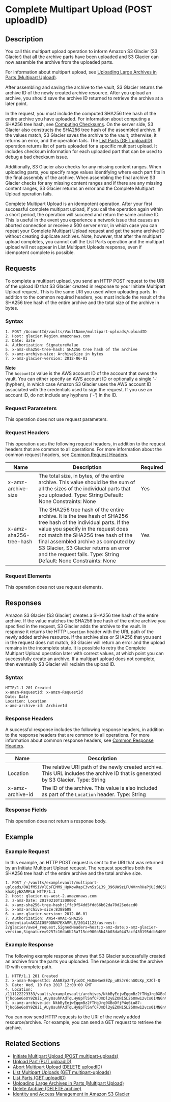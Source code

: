 # Complete Multipart Upload \(POST uploadID\)<a name="api-multipart-complete-upload"></a>

## Description<a name="api-multipart-complete-upload-description"></a>

You call this multipart upload operation to inform Amazon S3 Glacier \(S3 Glacier\) that all the archive parts have been uploaded and S3 Glacier can now assemble the archive from the uploaded parts\. 

For information about multipart upload, see [Uploading Large Archives in Parts \(Multipart Upload\)](uploading-archive-mpu.md)\.

After assembling and saving the archive to the vault, S3 Glacier returns the archive ID of the newly created archive resource\. After you upload an archive, you should save the archive ID returned to retrieve the archive at a later point\. 

In the request, you must include the computed SHA256 tree hash of the entire archive you have uploaded\. For information about computing a SHA256 tree hash, see [Computing Checksums](checksum-calculations.md)\. On the server side, S3 Glacier also constructs the SHA256 tree hash of the assembled archive\. If the values match, S3 Glacier saves the archive to the vault; otherwise, it returns an error, and the operation fails\. The [List Parts \(GET uploadID\)](api-multipart-list-parts.md) operation returns list of parts uploaded for a specific multipart upload\. It includes checksum information for each uploaded part that can be used to debug a bad checksum issue\.

Additionally, S3 Glacier also checks for any missing content ranges\. When uploading parts, you specify range values identifying where each part fits in the final assembly of the archive\. When assembling the final archive S3 Glacier checks for any missing content ranges and if there are any missing content ranges, S3 Glacier returns an error and the Complete Multipart Upload operation fails\. 

Complete Multipart Upload is an idempotent operation\. After your first successful complete multipart upload, if you call the operation again within a short period, the operation will succeed and return the same archive ID\. This is useful in the event you experience a network issue that causes an aborted connection or receive a 500 server error, in which case you can repeat your Complete Multipart Upload request and get the same archive ID without creating duplicate archives\. Note, however, that after the multipart upload completes, you cannot call the List Parts operation and the multipart upload will not appear in List Multipart Uploads response, even if idempotent complete is possible\.

## Requests<a name="api-multipart-complete-upload-requests"></a>

To complete a multipart upload, you send an HTTP POST request to the URI of the upload ID that S3 Glacier created in response to your Initiate Multipart Upload request\. This is the same URI you used when uploading parts\. In addition to the common required headers, you must include the result of the SHA256 tree hash of the entire archive and the total size of the archive in bytes\.

### Syntax<a name="api-multipart-complete-upload-requests-syntax"></a>

```
1. POST /AccountId/vaults/VaultName/multipart-uploads/uploadID
2. Host: glacier.Region.amazonaws.com
3. Date: date
4. Authorization: SignatureValue
5. x-amz-sha256-tree-hash: SHA256 tree hash of the archive
6. x-amz-archive-size: ArchiveSize in bytes
7. x-amz-glacier-version: 2012-06-01
```

**Note**  
The `AccountId` value is the AWS account ID of the account that owns the vault\. You can either specify an AWS account ID or optionally a single '`-`' \(hyphen\), in which case Amazon S3 Glacier uses the AWS account ID associated with the credentials used to sign the request\. If you use an account ID, do not include any hyphens \('\-'\) in the ID\.

### Request Parameters<a name="api-multipart-complete-upload-requests-parameters"></a>

This operation does not use request parameters\.

### Request Headers<a name="api-multipart-complete-upload-requests-headers"></a>

This operation uses the following request headers, in addition to the request headers that are common to all operations\. For more information about the common request headers, see [Common Request Headers](api-common-request-headers.md)\.


|  Name  |  Description  |  Required  | 
| --- | --- | --- | 
| x\-amz\-archive\-size   |  The total size, in bytes, of the entire archive\. This value should be the sum of all the sizes of the individual parts that you uploaded\. Type: String Default: None Constraints: None  |  Yes | 
|  x\-amz\-sha256\-tree\-hash​  |  The SHA256 tree hash of the entire archive\. It is the tree hash of SHA256 tree hash of the individual parts\. If the value you specify in the request does not match the SHA256 tree hash of the final assembled archive as computed by S3 Glacier, S3 Glacier returns an error and the request fails\. Type: String Default: None Constraints: None  |  Yes | 

### Request Elements<a name="api-multipart-complete-upload-requests-elements"></a>

This operation does not use request elements\.

## Responses<a name="api-multipart-complete-upload-responses"></a>

Amazon S3 Glacier \(S3 Glacier\) creates a SHA256 tree hash of the entire archive\. If the value matches the SHA256 tree hash of the entire archive you specified in the request, S3 Glacier adds the archive to the vault\. In response it returns the HTTP `Location` header with the URL path of the newly added archive resource\. If the archive size or SHA256 that you sent in the request does not match, S3 Glacier will return an error and the upload remains in the incomplete state\. It is possible to retry the Complete Multipart Upload operation later with correct values, at which point you can successfully create an archive\. If a multipart upload does not complete, then eventually S3 Glacier will reclaim the upload ID\.

### Syntax<a name="api-multipart-complete-upload-responses-syntax"></a>

```
HTTP/1.1 201 Created
x-amzn-RequestId: x-amzn-RequestId
Date: Date
Location: Location
x-amz-archive-id: ArchiveId
```

### Response Headers<a name="api-multipart-complete-upload-responses-headers"></a>

A successful response includes the following response headers, in addition to the response headers that are common to all operations\. For more information about common response headers, see [Common Response Headers](api-common-response-headers.md)\.


|  Name  |  Description  | 
| --- | --- | 
|  Location  |  The relative URI path of the newly created archive\. This URL includes the archive ID that is generated by S3 Glacier\.  Type: String  | 
|  x\-amz\-archive\-id  |  The ID of the archive\. This value is also included as part of the `Location` header\. Type: String  | 

### Response Fields<a name="api-multipart-complete-upload-responses-elements"></a>

This operation does not return a response body\.

## Example<a name="api-multipart-complete-upload-examples"></a>

### Example Request<a name="api-multipart-complete-upload-example-request"></a>

In this example, an HTTP POST request is sent to the URI that was returned by an Initiate Multipart Upload request\. The request specifies both the SHA256 tree hash of the entire archive and the total archive size\. 

```
1. POST /-/vaults/examplevault/multipart-uploads/OW2fM5iVylEpFEMM9_HpKowRapC3vn5sSL39_396UW9zLFUWVrnRHaPjUJddQ5OxSHVXjYtrN47NBZ-khxOjyEXAMPLE HTTP/1.1
2. Host: glacier.us-west-2.amazonaws.com
3. z-amz-Date: 20170210T120000Z
4. x-amz-sha256-tree-hash:1ffc0f54dd5fdd66b62da70d25edacd0
5. x-amz-archive-size:8388608
6. x-amz-glacier-version: 2012-06-01
7. Authorization: AWS4-HMAC-SHA256 Credential=AKIAIOSFODNN7EXAMPLE/20141123/us-west-2/glacier/aws4_request,SignedHeaders=host;x-amz-date;x-amz-glacier-version,Signature=9257c16da6b25a715ce900a5b45b03da0447acf430195dcb540091b12966f2a2
```

### Example Response<a name="api-multipart-complete-upload-example-response"></a>

The following example response shows that S3 Glacier successfully created an archive from the parts you uploaded\. The response includes the archive ID with complete path\. 

```
1. HTTP/1.1 201 Created
2. x-amzn-RequestId: AAABZpJrTyioDC_HsOmHae8EZp_uBSJr6cnGOLKp_XJCl-Q
3. Date: Wed, 10 Feb 2017 12:00:00 GMT
4. Location: /111122223333/vaults/examplevault/archives/NkbByEejwEggmBz2fTHgJrg0XBoDfjP4q6iu87-TjhqG6eGoOY9Z8i1_AUyUsuhPAdTqLHy8pTl5nfCFJmDl2yEZONi5L26Omw12vcs01MNGntHEQL8MBfGlqrEXAMPLEArchiveId
5. x-amz-archive-id: NkbByEejwEggmBz2fTHgJrg0XBoDfjP4q6iu87-TjhqG6eGoOY9Z8i1_AUyUsuhPAdTqLHy8pTl5nfCFJmDl2yEZONi5L26Omw12vcs01MNGntHEQL8MBfGlqrEXAMPLEArchiveId
```

You can now send HTTP requests to the URI of the newly added resource/archive\. For example, you can send a GET request to retrieve the archive\. 

## Related Sections<a name="related-sections-complete-mpu"></a>
+ [Initiate Multipart Upload \(POST multipart\-uploads\)](api-multipart-initiate-upload.md)
+ [Upload Part \(PUT uploadID\)](api-upload-part.md)
+ [Abort Multipart Upload \(DELETE uploadID\)](api-multipart-abort-upload.md)
+ [List Multipart Uploads \(GET multipart\-uploads\)](api-multipart-list-uploads.md)
+ [List Parts \(GET uploadID\)](api-multipart-list-parts.md)
+ [Uploading Large Archives in Parts \(Multipart Upload\)](uploading-archive-mpu.md)
+  [Delete Archive \(DELETE archive\)](api-archive-delete.md)
+ [Identity and Access Management in Amazon S3 Glacier](auth-and-access-control.md)